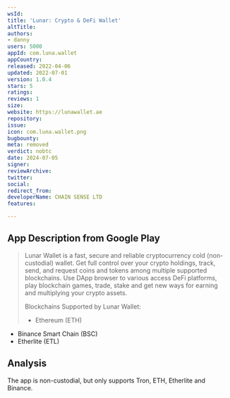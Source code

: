 ```yaml
---
wsId: 
title: 'Lunar: Crypto & DeFi Wallet'
altTitle: 
authors:
- danny
users: 5000
appId: com.luna.wallet
appCountry: 
released: 2022-04-06
updated: 2022-07-01
version: 1.0.4
stars: 5
ratings: 
reviews: 1
size: 
website: https://lunawallet.ae
repository: 
issue: 
icon: com.luna.wallet.png
bugbounty: 
meta: removed
verdict: nobtc
date: 2024-07-05
signer: 
reviewArchive: 
twitter: 
social: 
redirect_from: 
developerName: CHAIN SENSE LTD
features: 

---
```


## App Description from Google Play

> Lunar Wallet is a fast, secure and reliable cryptocurrency cold (non-custodial) wallet. Get full control over your crypto holdings, track, send, and request coins and tokens among multiple supported blockchains. Use DApp browser to various access DeFi platforms, play blockchain games, trade, stake and get new ways for earning and multiplying your crypto assets.
>
> Blockchains Supported by Lunar Wallet:
>
> - Ethereum (ETH)
- Binance Smart Chain (BSC)
- Etherlite (ETL)

## Analysis 

The app is non-custodial, but only supports Tron, ETH, Etherlite and Binance. 
